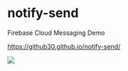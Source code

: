 # notify-send
Firebase Cloud Messaging Demo

https://github30.github.io/notify-send/

<img src="https://i.imgur.com/LpA7g8o.jpg">
